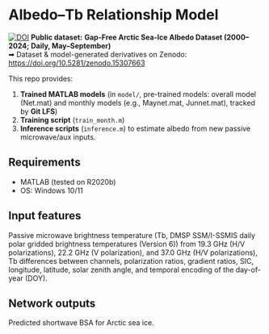 # Albedo–Tb Relationship Model

[![DOI](https://zenodo.org/badge/DOI/10.5281/zenodo.15307663.svg)](https://doi.org/10.5281/zenodo.15307663)
**Public dataset:** 
**Gap-Free Arctic Sea-Ice Albedo Dataset (2000–2024; Daily, May–September)**  
➡ Dataset & model-generated derivatives on Zenodo: https://doi.org/10.5281/zenodo.15307663


This repo provides:
1) **Trained MATLAB models** (in `model/`, pre-trained models: overall model (Net.mat) and monthly models (e.g., Maynet.mat, Junnet.mat), tracked by **Git LFS**)
2) **Training script** (`train_month.m`)
3) **Inference scripts** (`inference.m`) to estimate albedo from new passive microwave/aux inputs.

## Requirements
- MATLAB (tested on R2020b)  
- OS: Windows 10/11

## Input features 
Passive microwave brightness temperature (Tb, DMSP SSM/I-SSMIS daily polar gridded brightness temperatures (Version 6)) from 19.3 GHz (H/V polarizations), 22.2 GHz (V polarization), and 37.0 GHz (H/V polarizations), Tb differences between channels, polarization ratios, gradient ratios, SIC, longitude, latitude, solar zenith angle, and temporal encoding of the day-of-year (DOY). 

## Network outputs 
Predicted shortwave BSA for Arctic sea ice.
